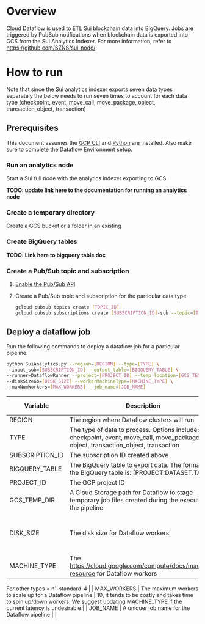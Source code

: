 # Overview

Cloud Dataflow is used to ETL Sui blockchain data into BigQuery. Jobs are triggered by PubSub notifications when blockchain data is exported into GCS from the Sui Analytics Indexer. For more information, refer to https://github.com/SZNS/sui-node/

# How to run

Note that since the Sui analytics indexer exports seven data types separately the below needs to run seven times to account for each data type (checkpoint, event, move_call, move_package, object, transaction_object, transaction)

## Prerequisites

This document assumes the [GCP CLI](https://cloud.google.com/sdk/docs/install-sdk) and [Python](https://www.python.org/downloads/) are installed. Also make sure to complete the Dataflow [Environment setup](https://cloud.google.com/dataflow/docs/quickstarts/create-pipeline-python#set-up-your-environment).

### Run an analytics node

Start a Sui full node with the analytics indexer exporting to GCS.

**TODO: update link here to the documentation for running an analytics node**

### Create a temporary directory

Create a GCS bucket or a folder in an existing 

### Create BigQuery tables

**TODO: Link here to bigquery table doc**

### Create a Pub/Sub topic and subscription

1. [Enable the Pub/Sub API](https://cloud.google.com/storage/docs/reporting-changes#before-you-begin)
2. Create a Pub/Sub topic and subscription for the particular data type
    
    ```bash
    gcloud pubsub topics create [TOPIC_ID]
    gcloud pubsub subscriptions create [SUBSCRIPTION_ID]-sub --topic=[TOPIC_ID]
    ```
    

## Deploy a dataflow job

Run the following commands to deploy a dataflow job for a particular pipeline.

```bash
python SuiAnalytics.py --region=[REGION] --type=[TYPE] \
--input_sub=[SUBSCRIPTION_ID] --output_table=[BIGQUERY_TABLE] \
--runner=DataflowRunner --project=[PROJECT_ID] --temp_location=[GCS_TEMP_DIR] \
--diskSizeGb=[DISK_SIZE] --workerMachineType=[MACHINE_TYPE] \
--maxNumWorkers=[MAX_WORKERS] --job_name=[JOB_NAME]
```

| Variable | Description | Recommended value |
| --- | --- | --- |
| REGION | The region where Dataflow clusters will run |  |
| TYPE | The type of data to process. Options include: checkpoint, event, move_call, move_package, object, transaction_object, transaction |  |
| SUBSCRIPTION_ID | The subscription ID created above |  |
| BIGQUERY_TABLE | The BigQuery table to export data. The format for the BigQuery table is: [PROJECT:DATASET.TABLE] |  |
| PROJECT_ID | The GCP project ID |  |
| GCS_TEMP_DIR | A Cloud Storage path for Dataflow to stage temporary job files created during the execution of the pipeline |  |
| DISK_SIZE | The disk size for Dataflow workers | 20, since machines are not utilizing persistent disk space |
| MACHINE_TYPE | The https://cloud.google.com/compute/docs/machine-resource for Dataflow workers | For type object = n2-highcpu-16

For other types = n1-standard-4 |
| MAX_WORKERS | The maximum workers to scale up for a Dataflow pipeline | 10, it tends to be costly and takes time to spin up/down workers. We suggest updating MACHINE_TYPE if the current latency is undesirable |
| JOB_NAME | A uniquer job name for the Dataflow pipeline |  |